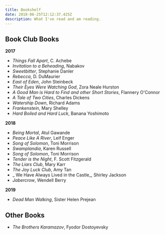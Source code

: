 ```yaml
---
title: Bookshelf
date: 2018-06-25T12:12:37.425Z
description: What I've read and am reading.
---
```

## Book Club Books

**2017**

* _Things Fall Apart_, C. Achebe 
* _Invitation to a Beheading_, Nabakov
* _Sweetbitter_, Stephanie Danler
* _Rebecca_, D. DuMaurier
* _East of Eden_, John Steinbeck
* _Their Eyes Were Watching God_, Zora Neale Hurston
* _A Good Man is Hard to Find and other Short Stories_, Flannery O'Connor
* _A Tale of Two Cities_, Charles Dickens
* _Watership Down_, Richard Adams
* _Frankenstein_, Mary Shelley
* _Hard Boiled and Hard Luck_, Banana Yoshimoto

**2018**

* _Being Mortal_, Atul Gawande
* _Peace Like A River_, Leif Enger
* _Song of Solomon_, Toni Morrison
* _Swamplandia_, Karen Russell
* _Song of Solomon_, Toni Morrison
* _Tender is the Night_, F. Scott Fitzgerald
* _The Liars Club_, Mary Karr
* _The Joy Luck Club_, Amy Tan
* _ We Have Always Lived in the Castle_, Shirley Jackson
* _Jabercrow_, Wendell Berry

**2019**

* _Dead Man Walking_, Sister Helen Prejean

## Other Books

* _The Brothers Karamazov_, Fyodor Dostoyevsky
